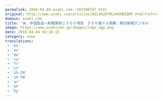 ```yaml
---
permalink: 2018-04-04-asahi.com--583208747.html
original: http://www.asahi.com/articles/ASL442DTRL44UHBI00F.html?ref=rss
domain: asahi.com
title: '米、中国製品へ制裁関税１３００項目　５００億ドル規模：朝日新聞デジタル'
image: https://www.asahicom.jp/images/logo_ogp.png
date: 2018-04-04 02:16:15
category: news
translations: 
 - 'en'
 - 'es'
 - 'de'
 - 'ru'
 - 'fr'
 - 'it'
 - 'zh-CN'
 - 'zh-TW'
 - 'ar'
 - 'pt'
 - 'hy'
---
```


